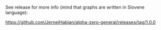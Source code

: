 See release for more info (mind that graphs are written in Slovene language):

https://github.com/JernejHabjan/alpha-zero-general/releases/tag/1.0.0